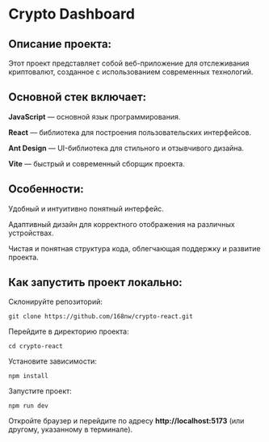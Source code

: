 # Crypto Dashboard

## Описание проекта:

Этот проект представляет собой веб-приложение для отслеживания криптовалют, созданное с использованием современных технологий. 

## Основной стек включает:

**JavaScript** — основной язык программирования.

**React** — библиотека для построения пользовательских интерфейсов.

**Ant Design** — UI-библиотека для стильного и отзывчивого дизайна.

**Vite** — быстрый и современный сборщик проекта.

## Особенности:

Удобный и интуитивно понятный интерфейс.

Адаптивный дизайн для корректного отображения на различных устройствах.

Чистая и понятная структура кода, облегчающая поддержку и развитие проекта.

## Как запустить проект локально:

Склонируйте репозиторий:

	git clone https://github.com/168nw/crypto-react.git

Перейдите в директорию проекта:

	cd crypto-react

Установите зависимости:

	npm install

Запустите проект:

	npm run dev

Откройте браузер и перейдите по адресу **http://localhost:5173** (или другому, указанному в терминале).
